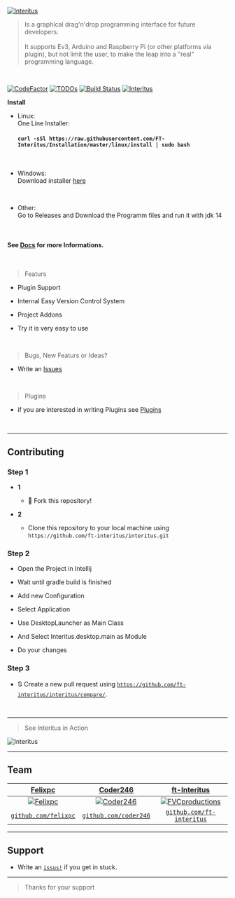 <a href="#"><img src="https://avatars0.githubusercontent.com/u/63862361?s=400&u=a579cadd40dddd17795b000fc583f046d6c0e40b&v=4" title="Interitus" alt="Interitus"></a>

> Is a graphical drag'n'drop programming interface for future developers.
<br/><br/>It supports Ev3, Arduino and Raspberry Pi (or other platforms via plugin), but not limit the user,
to make the leap into a "real" programming language.

<br/>

[![CodeFactor](https://www.codefactor.io/repository/github/ft-interitus/interitus/badge)](https://www.codefactor.io/repository/github/ft-interitus/interitus)
[![TODOs](https://www.badgen.net/https/api.tickgit.com/badgen/github.com/ft-interitus/interitus)](https://www.tickgit.com/browse?repo=github.com/ft-interitus/interitus)
[![Build Status](https://travis-ci.com/FT-Interitus/Interitus.svg?branch=master)](https://travis-ci.com/FT-Interitus/Interitus)
[![Interitus](https://github.com/FT-Interitus/Interitus/blob/master/img/Screenshot_20200610_202036.png?raw=true)]()


**Install**
<br/>
- Linux:
  <br/>
  One Line Installer: 
  #### `curl -sSl https://raw.githubusercontent.com/FT-Interitus/Installation/master/linux/install | sudo bash`
<br/>

- Windows:
  <br/>
  Download installer <a href="#">here</a>

<br/>

- Other:
  <br/>
  Go to Releases and Download the Programm files and run it with jdk 14

<br/>


#### See <a href="https://ft-interitus.github.io">Docs</a> for more Informations.

<br/>

> Featurs

- Plugin Support
- Internal Easy Version Control System
- Project Addons

- Try it is very easy to use

<br/>

> Bugs, New Featurs or Ideas?
 - Write an <a href="https://github.com/ft-interitus/interitus/issus">Issues</a>

<br/>

> Plugins
- if you are interested in writing Plugins see <a href="https://github.com/FT-Interitus/Interitus-Plugins">Plugins</a>

<br/>

---


## Contributing



### Step 1

- **1**
    - 🍴 Fork this repository!

- **2**
    - Clone this repository to your local machine using `https://github.com/ft-interitus/interitus.git`

### Step 2

- Open the Project in Intellij 
- Wait until gradle build is finished
- Add new Configuration 
- Select Application
- Use DesktopLauncher as Main Class
- And Select Interitus.desktop.main as Module

- Do your changes

### Step 3

- 🔃 Create a new pull request using <a href="https://github.com/ft-interitus/interitus/compare/" target="_blank">`https://github.com/ft-interitus/interitus/compare/`</a>.

<br/>

---

> See Interitus in Action

![Interitus](https://github.com/FT-Interitus/Interitus/blob/master/img/ezgif-3-fb6325e4ebe9.gif?raw=true)

---

## Team


| <a href="#" target="_blank">**Felixpc**</a> | <a href="#" target="_blank">**Coder246**</a> | <a href="#" target="_blank">**ft-Interitus**</a> |
| :---: |:---:| :---:|
| [![Felixpc](https://avatars0.githubusercontent.com/u/46627355?s=200&v=4)](https://github.com/felixpc)    | [![Coder246](https://avatars3.githubusercontent.com/u/46609883?s=200&v=4)](https://github.com/coder246) | [![FVCproductions](https://avatars3.githubusercontent.com/u/63862361?s=200&v=4)](https://github.com/ft-interitus)  |
| <a href="http://github.com/felixpc" target="_blank">`github.com/felixpc`</a> | <a href="http://github.com/coder246" target="_blank">`github.com/coder246`</a> | <a href="http://github.com/ft-interitus" target="_blank">`github.com/ft-interitus`</a> 

---

## Support

- Write an <a href="http://github.com/ft-interitus/interitus/issues" target="_blank">`issus!`</a> if you get in stuck.

---

> Thanks for your support

